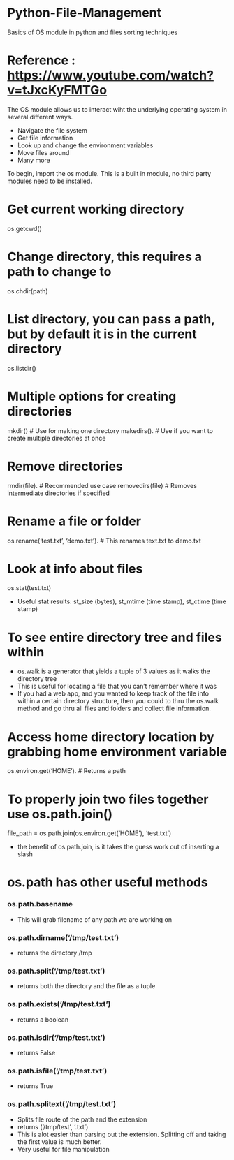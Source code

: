 # Python-File-Management
Basics of OS module in python and files sorting techniques

# Reference : https://www.youtube.com/watch?v=tJxcKyFMTGo

The OS module allows us to interact wiht the underlying operating system in several different ways.

- Navigate the file system
- Get file information
- Look up and change the environment variables
- Move files around
- Many more

To begin, import the os module. This is a built in module, no third party modules need to be installed.


# Get current working directory
os.getcwd()


# Change directory, this requires a path to change to
os.chdir(path)


# List directory, you can pass a path, but by default it is in the current directory
os.listdir()


# Multiple options for creating directories
mkdir()  # Use for making one directory
makedirs(). # Use if you want to create multiple directories at once


# Remove directories
rmdir(file). # Recommended use case
removedirs(file)  # Removes intermediate directories if specified


# Rename a file or folder
os.rename(‘test.txt’, ‘demo.txt’). # This renames text.txt to demo.txt


# Look at info about files
os.stat(test.txt)
 - Useful stat results: st_size (bytes), st_mtime (time stamp), st_ctime (time stamp)


# To see entire directory tree and files within
- os.walk is a generator that yields a tuple of 3 values as it walks the directory tree
- This is useful for locating a file that you can’t remember where it was
- If you had a web app, and you wanted to keep track of the file info within a certain directory structure, then you could to thru the os.walk method and go thru all files and folders and collect file information.


# Access home directory location by grabbing home environment variable
os.environ.get(‘HOME’). # Returns a path

# To properly join two files together use os.path.join()
file_path = os.path.join(os.environ.get(‘HOME’), ‘test.txt’)
- the benefit of os.path.join, is it takes the guess work out of inserting a slash

# os.path has other useful methods
### os.path.basename
- This will grab filename of any path we are working on

### os.path.dirname(‘/tmp/test.txt’)
- returns the directory /tmp

### os.path.split(‘/tmp/test.txt’)
- returns both the directory and the file as a tuple

### os.path.exists(‘/tmp/test.txt’)
- returns a boolean

### os.path.isdir(‘/tmp/test.txt’)
- returns False

### os.path.isfile(‘/tmp/test.txt’)
- returns True

### os.path.splitext(‘/tmp/test.txt’)
- Splits file route of the path and the extension
- returns (‘/tmp/test’, ‘.txt’)
- This is alot easier than parsing out the extension. Splitting off and taking the first value is much better.
- Very useful for file manipulation
